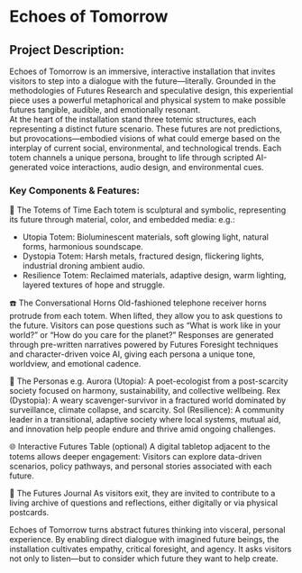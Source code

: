 # Echoes of Tomorrow
## Project Description:
Echoes of Tomorrow is an immersive, interactive installation that invites visitors to step into a dialogue with the future—literally. Grounded in the methodologies of Futures Research and speculative design, this experiential piece uses a powerful metaphorical and physical system to make possible futures tangible, audible, and emotionally resonant.   
At the heart of the installation stand three totemic structures, each representing a distinct future scenario. These futures are not predictions, but provocations—embodied visions of what could emerge based on the interplay of current social, environmental, and technological trends. Each totem channels a unique persona, brought to life through scripted AI-generated voice interactions, audio design, and environmental cues.

### Key Components & Features:
🔮 The Totems of Time
Each totem is sculptural and symbolic, representing its future through material, color, and embedded media:
e.g.:
* Utopia Totem: Bioluminescent materials, soft glowing light, natural forms, harmonious soundscape.
* Dystopia Totem: Harsh metals, fractured design, flickering lights, industrial droning ambient audio.
* Resilience Totem: Reclaimed materials, adaptive design, warm lighting, layered textures of hope and struggle.

☎️ The Conversational Horns
Old-fashioned telephone receiver horns protrude from each totem. When lifted, they allow you to ask questions to the future.
Visitors can pose questions such as “What is work like in your world?” or “How do you care for the planet?”
Responses are generated through pre-written narratives powered by Futures Foresight techniques and character-driven voice AI, giving each persona a unique tone, worldview, and emotional cadence.

💬 The Personas
e.g.
Aurora (Utopia): A poet-ecologist from a post-scarcity society focused on harmony, sustainability, and collective wellbeing.
Rex (Dystopia): A weary scavenger-survivor in a fractured world dominated by surveillance, climate collapse, and scarcity.
Sol (Resilience): A community leader in a transitional, adaptive society where local systems, mutual aid, and innovation help people endure and thrive amid ongoing challenges.

🌐 Interactive Futures Table (optional)
A digital tabletop adjacent to the totems allows deeper engagement:
Visitors can explore data-driven scenarios, policy pathways, and personal stories associated with each future.

📜 The Futures Journal
As visitors exit, they are invited to contribute to a living archive of questions and reflections, either digitally or via physical postcards.

Echoes of Tomorrow turns abstract futures thinking into visceral, personal experience. By enabling direct dialogue with imagined future beings, the installation cultivates empathy, critical foresight, and agency. It asks visitors not only to listen—but to consider which future they want to help create.
